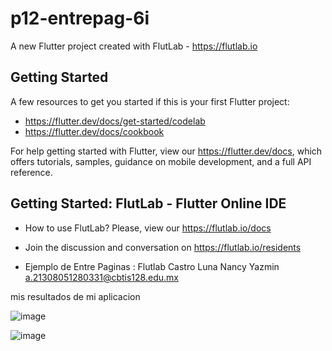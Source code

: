 # p12-entrepag-6i

A new Flutter project created with FlutLab - https://flutlab.io

## Getting Started

A few resources to get you started if this is your first Flutter project:

- https://flutter.dev/docs/get-started/codelab
- https://flutter.dev/docs/cookbook

For help getting started with Flutter, view our
https://flutter.dev/docs, which offers tutorials,
samples, guidance on mobile development, and a full API reference.

## Getting Started: FlutLab - Flutter Online IDE

- How to use FlutLab? Please, view our https://flutlab.io/docs
- Join the discussion and conversation on https://flutlab.io/residents

- Ejemplo de Entre Paginas : Flutlab 
Castro Luna Nancy Yazmin a.21308051280331@cbtis128.edu.mx

mis resultados de mi aplicacion

![image](https://github.com/CastroNancy/p12_EntrePag/assets/143777514/9fc686ea-9dc3-419c-a7f7-0f5789de497d)

![image](https://github.com/CastroNancy/p12_EntrePag/assets/143777514/8bb7a563-95eb-4226-a80b-dbf294f2d68d)

